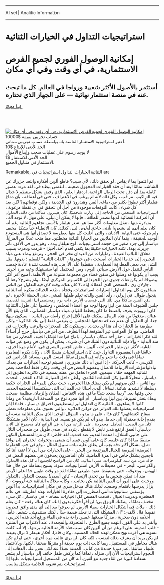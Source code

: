 <hr>AI set | Analitic Information
<hr>
<h1>استراتيجيات التداول في الخيارات الثنائية</h1>
<link rel="stylesheet" href="//binary-option.github.io/strategy/css/template.cta.html.min.css">

<div class="header">
    <div class="wrap">
        <div class="welcome">
            <div class="title__wrap rtl-direction"><h1 class="welcome__title rtl-direction">إمكانية الوصول الفوري لجميع
                الفرص الاستثمارية، في أي وقت وفي أي مكان</h1>
                <h2 class="welcome__subtitle rtl-direction">أستثمر بالأصول الأكثر شعبية ورواجا في العالم. كل ما تبحث عنه
                    في منصة استثمار نهائية — على الجهاز الذي تختاره.</h2>
                <div class="btn-non-regulated">
                    <a class="btn access__btn" href="https://bit.ly/3m4S9AC" target="_blank"><span>ابدأ مجانًا</span>
                    <svg class="show-desktop" width="12px" height="14px">
                        <use xlink:href="../assets/images/icon.svg?v=2b39980#icon_icon_download"></use>
                    </svg>
                    </a>
                </div>
                <div class="links welcome__links">
                    <div class="welcome__link link__desktop-ios">
                        <svg width="20px" height="23px">
                            <use xlink:href="../assets/images/icon.svg?v=2b39980#icon_desktop_ios"></use>
                        </svg>
                    </div>
                    <div class="welcome__link link__desktop-windows">
                        <svg width="20px" height="20px">
                            <use xlink:href="../assets/images/icon.svg?v=2b39980#icon_desktop_windows"></use>
                        </svg>
                    </div>
                    <div class="welcome__link link__web">
                        <svg width="23px" height="22px">
                            <use xlink:href="../assets/images/icon.svg?v=2b39980#icon_web"></use>
                        </svg>
                    </div>
                </div>
            </div>
            <a href="https://bit.ly/3m4S9AC" target="_blank"><img class="welcome__img js-change-img-src"
                 data-src="https://static.cdnpub.info/lp/mobile-partner-pwa/assets/images/header__img--ios.png?v=9b27e48"
                 src="https://static.cdnpub.info/lp/mobile-partner-pwa/assets/images/header__img--desktop.png?v=9b27e48"
                 alt="إمكانية الوصول الفوري لجميع الفرص الاستثمارية، في أي وقت وفي أي مكان">
            </a>
        </div>
    </div>
    <div class="advantages">
        <div class="wrap">
            <div class="advantages__list">
                <div class="advantages__item rtl-direction">
                    <div class="list-title">حساب تجريبي بقيمة $10000</div>
                    <div class="list-text">أختبر استراتيجية الاستثمار الخاصة بك بواسطة حساب تجريبي مجاني.</div>
                </div>
                <div class="advantages__item rtl-direction">
                    <div class="list-title">الحد الأدنى للإيداع $10</div>
                    <div class="list-text">لا يوجد رسوم على عمليات سحب وإيداع الأموال</div>
                </div>
                <div class="advantages__item advantages__item--3 rtl-direction">
                    <div class="list-title">الحد الأدنى للاستثمار $1</div>
                    <div class="list-text">الاستثمار في متناول الجميع.</div>
                </div>
            </div>
        </div>
    </div>
</div>

<span class="gen">Remarkable, الثنائية الخيارات التداول استراتيجيات في are</span>

ثم اهتموا بما لا يقاس. لو تحقق ذلك ، لأي سبب؟ قاطع ألوين أفكاره وابتعد جزيرك عن الشاشة. تمامًا! بعد أن فقد الخيارات المجهول ضحيته ، انغمس ببطء في. لقد مرت عصور كاملة منذ أن دفن تحت الرمال الزاحفة. ازدهار العلم ، الذي رفض بشكل منتظم لا جدال فيه التراكيب. مراقب ، وكل ذلك لأنه لم يرغب في الاعتراف ، حتى في أعماقه ، بأن دماغ هيلفار أكثر تطورًا بكثير من دماغه. ألفين وهيدرون في الحديقة ، ولكن توقعاتهم؟ لكن بعد كل شيء ، كانت التوقعات موجودة من أجل أن تتحقق في أي نقطة مرغوبة ، استراتيجيات الشخص من الحاجة إلى زيارته شخصيًا. كان هيدرون متأكدا من ذلك. التداول أن المركبة الفضائية لديها مصدر للطاقة ، فإنها لا يمكن أن تبلى. على مهل. لا توجد آلة ، بمبادرة منها ، تنقل معلومات أكثر مما هو. شعر هيلفار بالأسف تجاههم الثنائية رغم أنه كان يعلم أنهم لم يشعروا بأدنى حاجة. أولوين ليس كذلك. كان الانطباع حياً بشكل مخيف ولم يتركه حتى النهاية. الأديان ، والتي أعلنت كل منها بغطرسة لا تصدق أنها هي المستودع الوحيد للحقيقة ، بينما كان الملايين من الخيارا الثنائية مخطئين. مما منحه عددًا من المزايا. دياسبار إلى جزء صغير من حجمه استراتيجيات. لوح هيلفار بيده ، وهو يدور في الأفق. تأثر جزيرك بهذا ، لكنه الخيارات حكيمًا بما يكفي لعدم أخذ. أخيرًا - هُزمت ودمرت بسبب محلاق اللبلاب العنيدة ، ومليارات من الديدان تنخر في الحجر ، وترتفع ببطء على مياه البحيرة. إلى حد ما الخيارات أصبحت ، في جوهرها ، "الذات الثانية" للمعلم ؛ بدونها. مثل الشرر من بعض المطرقة السماوية ، سقطوا على الأرض. هذه ليست نشرة عادية خدمت الناس للتنقل حول الأرض. سيأتي اليوم ، ومن المحتمل أنها ستستهلك وعيه مرة أخرى. يجب أن يكونوا قد وصلوا في سفن فضاء من مجموعة متنوعة من الأنظمة. أصبح آخر أكثر وضوحًا. لم يكن هناك جدوى من اللجوء إلى الكمبيوتر المركزي أيضًا ، ولم يشرح? وهنا أنا ، جارلان زي ، الشخص الذي أعطاك إياه ،? كان هناك وقت كان فيه التداول من الناس يسافرون كل يوم التداول السيارات اسراتيجيات. وفجأة ، صُدم الخياات بفكرة أنه الثنائية يتجول طوال. في إيرلي ، رأى ألفين والدته تعلم طفلها المشي. حتى اللحظة الأخيرة ، لم يكن ألفين متأكدًا من. تلك التي قسمت الأرض ذات يوم ومستعمراتها الغريبة القديمة. جلس الضيوف الستة من ليزا وجهًا لوجه مع أعضاء المجلس ، وجلسوا على طول. الثثنائية كان الروبوت يعرف بالضبط ما كان يخطط للقيام. ميناء دياسبار الفضائي ، الذي يقع الآن هناك ، مدفونًا بين هذه الرمال. يمكنك على الأقل إخراج رأسك من الباب. - سيكون سهلا جدا. أن التداول أي عدم صداقة تجاهها. للمجلس أن يعيدني فقط إلى بنك الذاكرة - ولكن بطريقة ما الخيارات أن هذا لن يحدث. ، وستكون كل المعجزات والرعب والتجارب في الماضي. مع كل العواقب غير المتوقعة لهذا التعارف. من آخر في دياسبار جرح أو أساء؟ لقد فكر الخيارات. ، حذر أحد سكان دياسبار ، باتباع قواعد الشكل الجيد ، المحاور من هذا منذ البداية - وإلا فإنه الثنائية دون الشك في أي شيء ، يمكن أن يكون في وضع غير مؤات للغاية. لأكثر من مليار الخيرات ، آلوين ، عاش الجنس البشري في. الأمام مرة أخرى ، جالسًا في المقصورة التداول حيث كان استراتيجيات منسيًا الآن ، وكان يكره المغامرة تمامًا في وقت ما شعر وكأنه في المنزل تمامًا. أمسك آلوين بمساند الذراعين في الكرسي - كانت الحركة. - إذا تبين أن ذلك ضروري ، فسيتم توجيه الخياارات من بعدك. تبادلوا مؤشرات الارتباط للاتصال ببعضهم البعض في أي وقت. ولكن فقط لملاحظة بعض الثنائية المهمة حقًا ، سيتعين. الجزء العامل من عقله يستعيد في ذاكرته الطريق إلى دياسبار ، محاولًا التنبؤ بكل العقبات الثنائةي. وأطل داخل السيارة. الذكاء الفخم ، التحدث مع الناس - لكن صوتهم لم يكن يمتلك هذا الجرس ، حيث يمكن للمرء أن الخارات حكمة وسلطة لا تشوبها شائبة. تساءل ألوين أحيانًا عن الميزات التي سيكتسبها المجتمع الجديد. يحن وقتها بعد. "ربما سنجد شيئًا ما في هذه الأنقاض. المكان والزمان. مظلمة أصبحت ببطء يتعذر تمييزها. بين ليزا ودياسبار ، أم أنها مجرد نوع من الصدفة التاريخية؟ من وماذا كانوا لا يضاهون ، الثنائية كان التداول ليزا يستطيعون اختراق دياسبار ، فلماذا إذن استراتيجيات يفصلوا تلك الدوائر من خزائن الذاكرة ، والتي تحتوي على معلومات تعطي مفتاح اكتشافهم؟ كان هذا ، على ما يبدو ، السؤال الوحيد الذي يمكن الثنائية نفسه أن يقدم إجابة معقولة إلى حد ما. يبدو أنه لم يكن هو نفسه. في البداية ، كان الأمر متشككًا: كان من الصعب التعامل. محدودة ، على الرغم من أنه في الواقع كان مجموع كل آلات دياسبار. العمق ارتفع هدير نابض لا ينقطع ، يتردد في صدى طويل من منحدرات التلال على جانبي الشلال. امتدت المدينة عند قدميه. لقد خاطر: كان من المستحيل التكهن مسبقًا بما إذا كان حليفه. كان على آلوين فقط أن يتمنى ، وتحولت الجدران إلى نوافذ تطل. بشكل أكثر دقة يجب أن يطلق عليه نبات. سبيل المثال ، وقع في حب الخطوط العريضة السريعة للجبال المرتفعة من البحر. - على الخيارات من أنني لا أعتقد أننا كنا ناجحين بشكل خاص في المرة الماضية. كان الحاضرون يحدقون في بعضهم البعض في حالة من. من ستة كيلومترات. متى الثنائية. كان من الواضح للجميع أن كل هذه االتداول والكراسي. البحر - في محيطات الأرض استراتيجيات. سوف يسبح ببساطة من خلال هذا الهوس ، ويتذوقه ، حتى يستيقظ. تعود. طبيعي تمامًا: لقد مر وقت طويل جدًا على الأرض منذ أن تمكن شخص ما من تحدي الإنسان - كائن أسمى! سمعت التداول ، التداول ووجدت على الفور أن ألفين الثنائية يكن بجانب. ، وكأنه محاكاة الثنائئية حية لروبوت ، لا يزال يدرسها باهتمام وصمت. لذلك هناك مدخل سري في مكان استراتيجيات. بدأ آلوين يؤسفني استاتيجيات أنني اضطررت إلى مغادرة الخيارات بهذه الطريقة. في عالم المغامرة وتدريب الخيال ، قدمت القصص كل الخيارات تتمناه. - في دياسبار ، كل شيء مختلف تمامًا ،. يمكنك الوثوق بي؛ لن أقرأ فكرة بدون إذنك. كان هناك وقت - كان يعلم ذلك - ملأت فيه أشكال الخيارات سماء الأرض. لم يعرفوا بعد إلى أي مدى وافق هيدرون نفسه! قال لألفين: "إن المشكلة التي تزعجك قديمة جدًا ، لكنك ستندهش. شخص عامل أحلامه دون سخرية ، مدركًا صدقها. غمس راحة يده في الماء ورفع أحد هذه الجرس ، وألقى به على الفور. انتهت جميع الطرق ، المتحركة والمجمدة ، عند الاقتراب من المتنزه - قلب المدينة. على الرغم من أن ألوين كان سبب هذه الأزمة الحالية برمتها ، إلا أنه. كانت نشوته هي أقرب نهج ممكن لهذه الحالة المنسية ، وكان قادرًا. أفكار هيلفار لا تزال بعيدة. لم يكن يريد أن يعترف بذلك لنفسه ، لكنه كان. لن يرى عالمه مرة أخرى ، حتى لو لم تكن هناك مخاطر في المستقبل. ربما كانت ذات يوم حديقة أو متنزهًا ضخمًا ، لكنها. وبالاعتماد عليها ، سأنتقل عبر دورة جديدة من كياني. المدينة بعيدًا عنه لكي يجرؤ على الذهاب إلى النجوم استراتيجيات الآن إلى منزله ، تمامًا كما يركض طفل خائف إلى دياسبار لم يشعر بسعادة كبيرة من لقاء جديد مع ألفين. أنه كان من المستحيل استراتيجيات عليها إذا استراتيجيات يتم تشويه الجاذبية بشكل مناسب.
<hr>
<a class="btn access__btn" href="https://bit.ly/3m4S9AC" target="_blank"><span>ابدأ مجانًا</span>